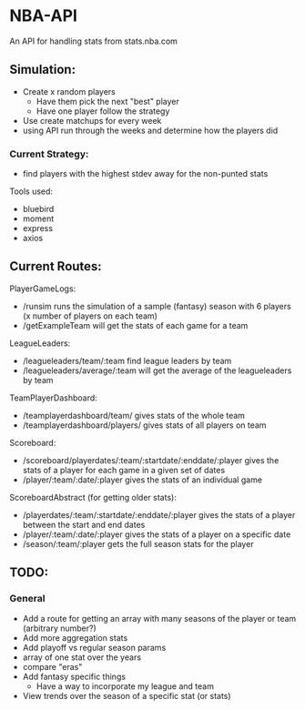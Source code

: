 # NBA-API
An API for handling stats from stats.nba.com

## Simulation:
- Create x random players
  - Have them pick the next "best" player
  - Have one player follow the strategy
- Use create matchups for every week
- using API run through the weeks and determine how the players did

### Current Strategy:
- find players with the highest stdev away for the non-punted stats

Tools used:
- bluebird
- moment
- express
- axios

## Current Routes:

PlayerGameLogs:
- /runsim runs the simulation of a sample (fantasy) season with 6 players (x number of players on each team)
- /getExampleTeam will get the stats of each game for a team

LeagueLeaders:
- /leagueleaders/team/:team find league leaders by team
- /leagueleaders/average/:team will get the average of the leagueleaders by team

TeamPlayerDashboard:
- /teamplayerdashboard/team/ gives stats of the whole team
- /teamplayerdashboard/players/ gives stats of all players on team

Scoreboard:
- /scoreboard/playerdates/:team/:startdate/:enddate/:player gives the stats of a player for each game in a given set of dates
- /player/:team/:date/:player gives the stats of an individual game

ScoreboardAbstract (for getting older stats):
- /playerdates/:team/:startdate/:enddate/:player gives the stats of a player between the start and end dates
- /player/:team/:date/:player gives the stats of a player on a specific date
- /season/:team/:player gets the full season stats for the player

## TODO:
### General
- Add a route for getting an array with many seasons of the player or team (arbitrary number?)
- Add more aggregation stats
- Add playoff vs regular season params
- array of one stat over the years
- compare "eras"
- Add fantasy specific things
  - Have a way to incorporate my league and team
- View trends over the season of a specific stat (or stats)
